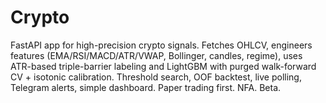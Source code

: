 # Crypto
FastAPI app for high-precision crypto signals. Fetches OHLCV, engineers features (EMA/RSI/MACD/ATR/VWAP, Bollinger, candles, regime), uses ATR-based triple-barrier labeling and LightGBM with purged walk-forward CV + isotonic calibration. Threshold search, OOF backtest, live polling, Telegram alerts, simple dashboard. Paper trading first. NFA. Beta.
